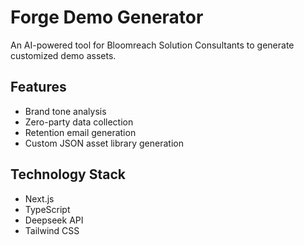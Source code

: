 # Forge Demo Generator

An AI-powered tool for Bloomreach Solution Consultants to generate customized demo assets.

## Features
- Brand tone analysis
- Zero-party data collection
- Retention email generation
- Custom JSON asset library generation

## Technology Stack
- Next.js
- TypeScript
- Deepseek API
- Tailwind CSS